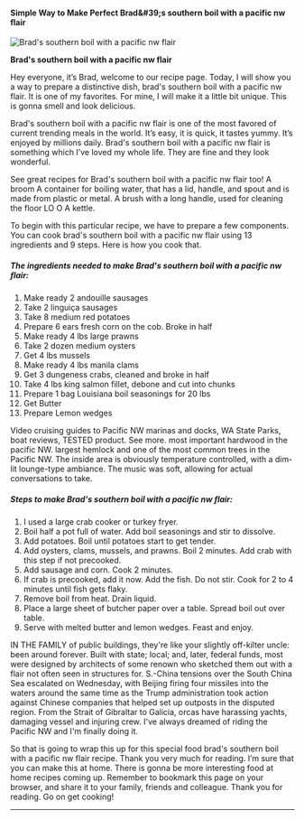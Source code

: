             

#### Simple Way to Make Perfect Brad&amp;#39;s southern boil with a pacific nw flair

![Brad's southern boil with a pacific nw flair](https://img-global.cpcdn.com/recipes/117f7d9b1ad22cae/751x532cq70/brads-southern-boil-with-a-pacific-nw-flair-recipe-main-photo.jpg)

**Brad's southern boil with a pacific nw flair**

Hey everyone, it’s Brad, welcome to our recipe page. Today, I will show you a way to prepare a distinctive dish, brad's southern boil with a pacific nw flair. It is one of my favorites. For mine, I will make it a little bit unique. This is gonna smell and look delicious.

Brad's southern boil with a pacific nw flair is one of the most favored of current trending meals in the world. It’s easy, it is quick, it tastes yummy. It’s enjoyed by millions daily. Brad's southern boil with a pacific nw flair is something which I’ve loved my whole life. They are fine and they look wonderful.

See great recipes for Brad's southern boil with a pacific nw flair too! A broom A container for boiling water, that has a lid, handle, and spout and is made from plastic or metal. A brush with a long handle, used for cleaning the floor LO O A kettle.

To begin with this particular recipe, we have to prepare a few components. You can cook brad's southern boil with a pacific nw flair using 13 ingredients and 9 steps. Here is how you cook that.

##### The ingredients needed to make Brad's southern boil with a pacific nw flair:

1.  Make ready 2 andouille sausages
2.  Take 2 linguiça sausages
3.  Take 8 medium red potatoes
4.  Prepare 6 ears fresh corn on the cob. Broke in half
5.  Make ready 4 lbs large prawns
6.  Take 2 dozen medium oysters
7.  Get 4 lbs mussels
8.  Make ready 4 lbs manila clams
9.  Get 3 dungeness crabs, cleaned and broke in half
10.  Take 4 lbs king salmon fillet, debone and cut into chunks
11.  Prepare 1 bag Louisiana boil seasonings for 20 lbs
12.  Get Butter
13.  Prepare Lemon wedges

Video cruising guides to Pacific NW marinas and docks, WA State Parks, boat reviews, TESTED product. See more. most important hardwood in the pacific NW. largest hemlock and one of the most common trees in the Pacific NW. The inside area is obviously temperature controlled, with a dim-lit lounge-type ambiance. The music was soft, allowing for actual conversations to take.

##### Steps to make Brad's southern boil with a pacific nw flair:

1.  I used a large crab cooker or turkey fryer.
2.  Boil half a pot full of water. Add boil seasonings and stir to dissolve.
3.  Add potatoes. Boil until potatoes start to get tender.
4.  Add oysters, clams, mussels, and prawns. Boil 2 minutes. Add crab with this step if not precooked.
5.  Add sausage and corn. Cook 2 minutes.
6.  If crab is precooked, add it now. Add the fish. Do not stir. Cook for 2 to 4 minutes until fish gets flaky.
7.  Remove boil from heat. Drain liquid.
8.  Place a large sheet of butcher paper over a table. Spread boil out over table.
9.  Serve with melted butter and lemon wedges. Feast and enjoy.

IN THE FAMILY of public buildings, they're like your slightly off-kilter uncle: been around forever. Built with state; local; and, later, federal funds, most were designed by architects of some renown who sketched them out with a flair not often seen in structures for. S.-China tensions over the South China Sea escalated on Wednesday, with Beijing firing four missiles into the waters around the same time as the Trump administration took action against Chinese companies that helped set up outposts in the disputed region. From the Strait of Gibraltar to Galicia, orcas have harassing yachts, damaging vessel and injuring crew. I've always dreamed of riding the Pacific NW and I'm finally doing it.

So that is going to wrap this up for this special food brad's southern boil with a pacific nw flair recipe. Thank you very much for reading. I’m sure that you can make this at home. There is gonna be more interesting food at home recipes coming up. Remember to bookmark this page on your browser, and share it to your family, friends and colleague. Thank you for reading. Go on get cooking!

* * *
